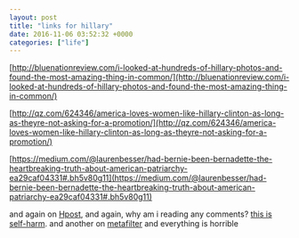 ```yaml
---
layout: post
title: "links for hillary"
date: 2016-11-06 03:52:32 +0000
categories: ["life"]
---
```


[http://bluenationreview.com/i-looked-at-hundreds-of-hillary-photos-and-found-the-most-amazing-thing-in-common/](http://bluenationreview.com/i-looked-at-hundreds-of-hillary-photos-and-found-the-most-amazing-thing-in-common/)

[http://qz.com/624346/america-loves-women-like-hillary-clinton-as-long-as-theyre-not-asking-for-a-promotion/](http://qz.com/624346/america-loves-women-like-hillary-clinton-as-long-as-theyre-not-asking-for-a-promotion/)

[https://medium.com/@laurenbesser/had-bernie-been-bernadette-the-heartbreaking-truth-about-american-patriarchy-ea29caf04331#.bh5v80g11](https://medium.com/@laurenbesser/had-bernie-been-bernadette-the-heartbreaking-truth-about-american-patriarchy-ea29caf04331#.bh5v80g11)

and again on [Hpost](http://www.huffingtonpost.com/lauren-besser/if-bernie-had-been-bernadette_b_9461576.html), and again, why am i reading any comments? [this is self-harm](http://www.alternet.org/election-2016/if-bernie-had-been-bernadette). 
and another on [metafilter](http://www.metafilter.com/157864/Had-Bernie-been-Bernadette) and everything is horrible